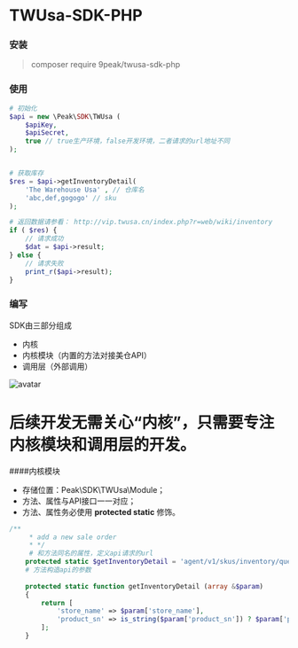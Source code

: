 # TWUsa-SDK-PHP

### 安装
> composer require 9peak/twusa-sdk-php


### 使用
```php
# 初始化
$api = new \Peak\SDK\TWUsa (
	$apiKey,
	$apiSecret,
	true // true生产环境，false开发环境，二者请求的url地址不同
);


# 获取库存
$res = $api->getInventoryDetail(
	'The Warehouse Usa' , // 仓库名
	'abc,def,gogogo' // sku
);

# 返回数据请参看： http://vip.twusa.cn/index.php?r=web/wiki/inventory
if ( $res) {
	// 请求成功
	$dat = $api->result;
} else {
	// 请求失败
	print_r($api->result);
}

```

### 编写
SDK由三部分组成
<ul>
	<li>内核</li>
	<li>内核模块（内置的方法对接美仓API）</li>
	<li>调用层（外部调用）</li>
</ul>

![avatar](http://storage-qiniu.9peak.net/9peak-twusa-sdk-php.png)

后续开发无需关心“内核”，只需要专注内核模块和调用层的开发。
==================================================
####内核模块
<ul>
	<li>存储位置：Peak\SDK\TWUsa\Module；</li>
	<li>方法、属性与API接口一一对应；</li>
	<li>方法、属性务必使用 <b>protected static</b> 修饰。 </li>
	</ul>

```php
/**
     * add a new sale order
     * */
     # 和方法同名的属性，定义api请求的url
	protected static $getInventoryDetail = 'agent/v1/skus/inventory/query';
	# 方法构造api的参数
    
	protected static function getInventoryDetail (array &$param)
	{
		return [
			'store_name' => $param['store_name'],
			'product_sn' => is_string($param['product_sn']) ? $param['product_sn'] : join(',', $param['product_sn']),
		];
	}
```
